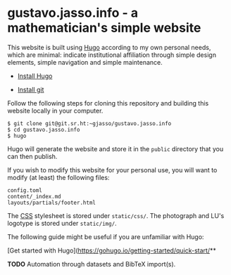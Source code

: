 # gustavo.jasso.info - a mathematician's simple website

This website is built using [Hugo](https://gohugo.io/) according to my own personal needs, which are minimal: indicate institutional affiliation through simple design elements, simple navigation and simple maintenance.

* [Install Hugo](https://gohugo.io/installation/)

* [Install git](https://git-scm.com/book/en/v2/Getting-Started-Installing-Git)

Follow the following steps for cloning this repository and building this website locally in your computer. 

```
$ git clone git@git.sr.ht:~gjasso/gustavo.jasso.info
$ cd gustavo.jasso.info
$ hugo
```

Hugo will generate the website and store it in the `public` directory that you can then publish. 

If you wish to modify this website for your personal use, you will want to modify (at least) the following files:

```
config.toml
content/_index.md
layouts/partials/footer.html
```

The [CSS](https://developer.mozilla.org/en-US/docs/Web/CSS) stylesheet is stored under `static/css/`. The photograph and LU's logotype is stored under `static/img/`.

The following guide might be useful if you are unfamiliar with Hugo:

[Get started with Hugo](https://gohugo.io/getting-started/quick-start/**

**TODO** Automation through datasets and BibTeX import(s).
